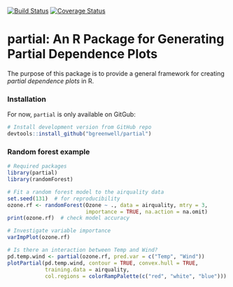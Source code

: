 [![Build Status](https://travis-ci.org/bgreenwell/partial.svg?branch=master)](https://travis-ci.org/bgreenwell/partial)
[![Coverage Status](https://img.shields.io/codecov/c/github/bgreenwell/partial.svg)](https://codecov.io/github/bgreenwell/partial?branch=master)

partial: An R Package for Generating Partial Dependence Plots
================

The purpose of this package is to provide a general framework for creating _partial dependence plots_ in R.

### Installation

For now, `partial` is only available on GitGub:
``` r
# Install development version from GitHub repo
devtools::install_github("bgreenwell/partial")
```

### Random forest example

``` r
# Required packages
library(partial)
library(randomForest)

# Fit a random forest model to the airquality data
set.seed(131)  # for reproducibility
ozone.rf <- randomForest(Ozone ~ ., data = airquality, mtry = 3, 
                         importance = TRUE, na.action = na.omit)
print(ozone.rf)  # check model accuracy

# Investigate variable importance
varImpPlot(ozone.rf)

# Is there an interaction between Temp and Wind?
pd.temp.wind <- partial(ozone.rf, pred.var = c("Temp", "Wind"))
plotPartial(pd.temp.wind, contour = TRUE, convex.hull = TRUE,
            training.data = airquality,
            col.regions = colorRampPalette(c("red", "white", "blue")))
```

